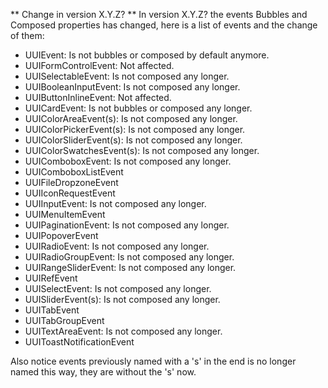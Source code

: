 ** Change in version X.Y.Z? **
In version X.Y.Z? the events Bubbles and Composed properties has changed, here is a list of events and the change of them:

- UUIEvent: Is not bubbles or composed by default anymore.
- UUIFormControlEvent: Not affected.
- UUISelectableEvent: Is not composed any longer.
- UUIBooleanInputEvent: Is not composed any longer.
- UUIButtonInlineEvent: Not affected.
- UUICardEvent: Is not bubbles or composed any longer.
- UUIColorAreaEvent(s): Is not composed any longer.
- UUIColorPickerEvent(s): Is not composed any longer.
- UUIColorSliderEvent(s): Is not composed any longer.
- UUIColorSwatchesEvent(s): Is not composed any longer.
- UUIComboboxEvent: Is not composed any longer.
- UUIComboboxListEvent
- UUIFileDropzoneEvent
- UUIIconRequestEvent
- UUIInputEvent: Is not composed any longer.
- UUIMenuItemEvent
- UUIPaginationEvent: Is not composed any longer.
- UUIPopoverEvent
- UUIRadioEvent: Is not composed any longer.
- UUIRadioGroupEvent: Is not composed any longer.
- UUIRangeSliderEvent: Is not composed any longer.
- UUIRefEvent
- UUISelectEvent: Is not composed any longer.
- UUISliderEvent(s): Is not composed any longer.
- UUITabEvent
- UUITabGroupEvent
- UUITextAreaEvent: Is not composed any longer.
- UUIToastNotificationEvent

Also notice events previously named with a 's' in the end is no longer named this way, they are without the 's' now.
